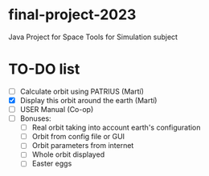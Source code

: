 # final-project-2023
Java Project for Space Tools for Simulation subject


# TO-DO list

- [ ] Calculate orbit using PATRIUS (Martí)
- [x] Display this orbit around the earth (Martí)
- [ ] USER Manual (Co-op)
- [ ] Bonuses:
  - [ ] Real orbit taking into account earth's configuration
  - [ ] Orbit from config file or GUI
  - [ ] Orbit parameters from internet
  - [ ] Whole orbit displayed
  - [ ] Easter eggs
